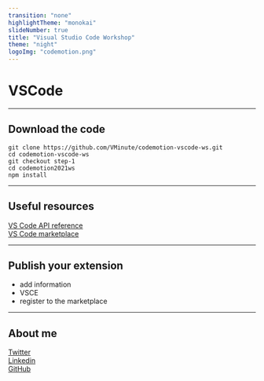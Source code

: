 ```yaml
---
transition: "none"
highlightTheme: "monokai"
slideNumber: true
title: "Visual Studio Code Workshop"
theme: "night"
logoImg: "codemotion.png"
---
```


# VSCode

---

## Download the code

```
git clone https://github.com/VMinute/codemotion-vscode-ws.git
cd codemotion-vscode-ws
git checkout step-1
cd codemotion2021ws
npm install
```

---

## Useful resources

[VS Code API reference](https://code.visualstudio.com/api/references/vscode-api)  
[VS Code marketplace](https://marketplace.visualstudio.com/vscode)

---

## Publish your extension

- add information
- VSCE
- register to the marketplace

---

## About me

[Twitter](https://twitter.com/VMinute)  
[Linkedin](https://www.linkedin.com/in/valter-minute-b401502/)  
[GitHub](https://github.com/VMinute)


